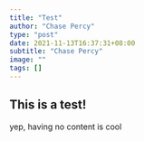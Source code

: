 ```yaml
---
title: "Test"
author: "Chase Percy"
type: "post"
date: 2021-11-13T16:37:31+08:00
subtitle: "Chase Percy"
image: ""
tags: []
---
```


## This is a test!

yep, having no content is cool

